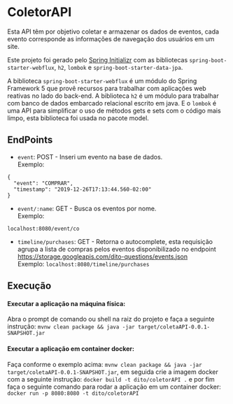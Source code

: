 # ColetorAPI
Esta API têm por objetivo coletar e armazenar os dados de eventos, cada 
evento corresponde as informações de navegação dos usuários em um site.

Este projeto foi gerado pelo [Spring Initializr](https://start.spring.io/) com as bibliotecas `spring-boot-starter-webflux`, `h2`, `lombok` e `spring-boot-starter-data-jpa`.

A biblioteca `spring-boot-starter-webflux` é um módulo do Spring Framework 5 que provê recursos para trabalhar com aplicações web reativas no lado do back-end.
A biblioteca `h2` é um módulo para trabalhar com banco de dados embarcado relacional escrito em java. 
E o `lombok` é uma API para simplificar o uso de métodos gets e sets com o código mais limpo, esta biblioteca foi usada no pacote model.

## EndPoints

* `event`: POST - Inseri um evento na base de dados.  <br />
Exemplo: 
````
{
  "event": "COMPRAR",
  "timestamp": "2019-12-26T17:13:44.560-02:00"
}
````


* `event/:name`: GET - Busca os eventos por nome. <br />
Exemplo: 
````
localhost:8080/event/co
````
* `timeline/purchases`: GET -  Retorna o autocomplete, 
esta requisição agrupa a lista de compras pelos eventos disponibilizado no endpoint https://storage.googleapis.com/dito-questions/events.json <br />
Exemplo: `localhost:8080/timeline/purchases` 


## Execução
#### Executar a aplicação na máquina física:
Abra o prompt de comando ou shell na raiz do projeto e faça a seguinte instrução:
`mvnw clean package && java -jar target/coletaAPI-0.0.1-SNAPSHOT.jar`

#### Executar a aplicação em container docker:
Faça conforme o exemplo acima:
`mvnw clean package && java -jar target/coletaAPI-0.0.1-SNAPSHOT.jar`, 
em seguida crie a imagem docker com a seguinte instrução:
`docker build -t dito/coletorAPI .`
e por fim faça o seguinte comando para rodar a aplicação em um container docker:
`docker run -p 8080:8080 -t dito/coletorAPI`
